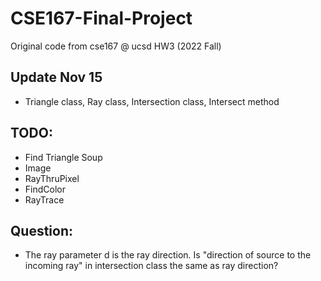 # CSE167-Final-Project

Original code from cse167 @ ucsd HW3 (2022 Fall)

## Update Nov 15
- Triangle class, Ray class, Intersection class, Intersect method

## TODO:
- Find Triangle Soup
- Image
- RayThruPixel
- FindColor
- RayTrace

## Question:
- The ray parameter d is the ray direction. Is "direction of source to the incoming ray" in intersection class the same as ray direction?
